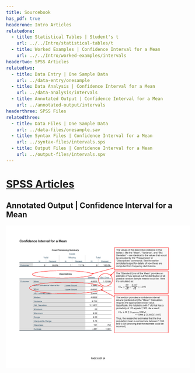 ```yaml
---
title: Sourcebook
has_pdf: true
headerone: Intro Articles
relatedone:
  - title: Statistical Tables | Student's t
    url: ../../Intro/statistical-tables/t
  - title: Worked Examples | Confidence Interval for a Mean
    url: ../../Intro/worked-examples/intervals
headertwo: SPSS Articles
relatedtwo:
  - title: Data Entry | One Sample Data
    url: ../data-entry/onesample
  - title: Data Analysis | Confidence Interval for a Mean
    url: ../data-analysis/intervals
  - title: Annotated Output | Confidence Interval for a Mean
    url: ../annotated-output/intervals
headerthree: SPSS Files
relatedthree:
  - title: Data Files | One Sample Data
    url: ../data-files/onesample.sav
  - title: Syntax Files | Confidence Interval for a Mean
    url: ../syntax-files/intervals.sps
  - title: Output Files | Confidence Interval for a Mean
    url: ../output-files/intervals.spv
---
```


# [SPSS Articles](../index.md)

## Annotated Output | Confidence Interval for a Mean

<p align="center"><kbd><img src="intervals.png"></kbd></p>
